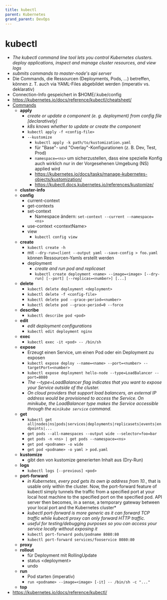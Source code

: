 ```yaml
---
title: kubectl
parent: Kubernetes
grand_parent: DevOps
---
```


# kubectl
- *The kubectl command line tool lets you control Kubernetes clusters. deploy applications, inspect and manage cluster resources, and view logs*
- *submits commands to master-node's api server*
- Die Commands, die Ressourcen (Deployments, Pods, ...) betreffen, können z. T. auch via YAML-Files abgebildet werden (imperativ vs. deklarativ)
- Connection-Info gespeichert in $HOME/.kube/config
- <https://kubernetes.io/docs/reference/kubectl/cheatsheet/>
- <u>Commands</u>
  - **apply**
    - *create or update a component (e. g. deployment) from config file [declaratively]*
    - *k8s knows whether to update or create the component*
    - `kubectl apply -f <config-file>`
    - `--kustomize`
      - `kubectl apply -k path/to/kustomization.yaml`
      - für "Base"- und "Overlay"-Konfigurationen (z. B. Dev, Test, Prod)
      - `namespace=<ns>` um sicherzustellen, dass eine spezielle Konfig auch wirklich nur in der Vorgesehenen Umgebung (NS) applied wird
      - <https://kubernetes.io/docs/tasks/manage-kubernetes-objects/kustomization/>
      - <https://kubectl.docs.kubernetes.io/references/kustomize/>
  - **cluster-info**
  - **config**
    - current-context
    - get-contexts
    - set-context
      - Namespace ändern: `set-context --current --namespace=<ns>`
    - use-context \<contextName>
    - view
      - `kubectl config view`
  - **create**
    - `kubectl create -h`
    - mit `--dry-run=client --output yaml --save-config > foo.yaml` können Ressourcen-Yamls erstellt werden
    - deployment
      - *create and run pod and replicaset*
      - `kubectl create deployment <name> --image=<image> [--dry-run] [--port] [--replicas=<number>] [...]`
  - **delete**
    - `kubectl delete deployment <deployment>`
    - `kubectl delete -f <config-file>`
    - `kubectl delete pod --grace-period=<number>`
    - `kubectl delete pod --grace-period=0 --force`
  - **describe**
    - `kubectl describe pod <pod>`
  - **edit**
    - *edit deployment configurations*
    - `kubectl edit deployment nginx`
  - **exec**
    - `kubectl exec -it <pod> -- /bin/sh`
  - **expose**
    - Erzeugt einen Service, um einen Pod oder ein Deployment zu exposen
    - `kubectl expose deploy --name=<name> --port=<number> --targetPort=<number>`
    - `kubectl expose deployment hello-node --type=LoadBalancer --port=8080`
    - *The --type=LoadBalancer flag indicates that you want to expose your Service outside of the cluster.*
    - *On cloud providers that support load balancers, an external IP address would be provisioned to access the Service. On minikube, the LoadBalancer type makes the Service accessible through the `minikube service` command.*
  - **get**
    - `kubectl get all|nodes|ns|pods|services|deployments|replicasets|events|endpoints|...`
    - `get pods --all-namespaces --output wide --selector=foo=bar`
    - `get pods -n <ns> | get pods --namespace=<ns>`
    - `get pod <podname> -o wide`
    - `get pod <podname> -o yaml > pod.yaml`
  - **kustomize**
    - gibt den von kustomize generierten Inhalt aus (Dry-Run)  
  - **logs**
    - `kubectl logs [--previous] <pod>`
  - **port-forward**
    - *in Kubernetes, every pod gets its own ip address from 10.*, that is usable only within the cluster. Now, the port-forward feature of kubectl simply tunnels the traffic from a specified port at your local host machine to the specified port on the specified pod. API server then becomes, in a sense, a temporary gateway between your local port and the Kubernetes cluster*
    - *kubectl port-forward is more generic as it can forward TCP traffic while kubectl proxy can only forward HTTP traffic.*
    - *useful for testing/debugging purposes so you can access your service locally without exposing it*
    - `kubectl port-forward pods/podname 8080:80`
    - `kubectl port-forward services/fooservice 8080:80`
  - **proxy**
  - **rollout**
    - für Deployment mit RollingUpdate 
    - status \<deployment>
    - undo 
  - **run**
    - Pod starten (imperativ) 
    - `run <podname> --image=<image> [-it] -- /bin/sh -c "..."`
  - **top**
- <https://kubernetes.io/docs/reference/kubectl/>
